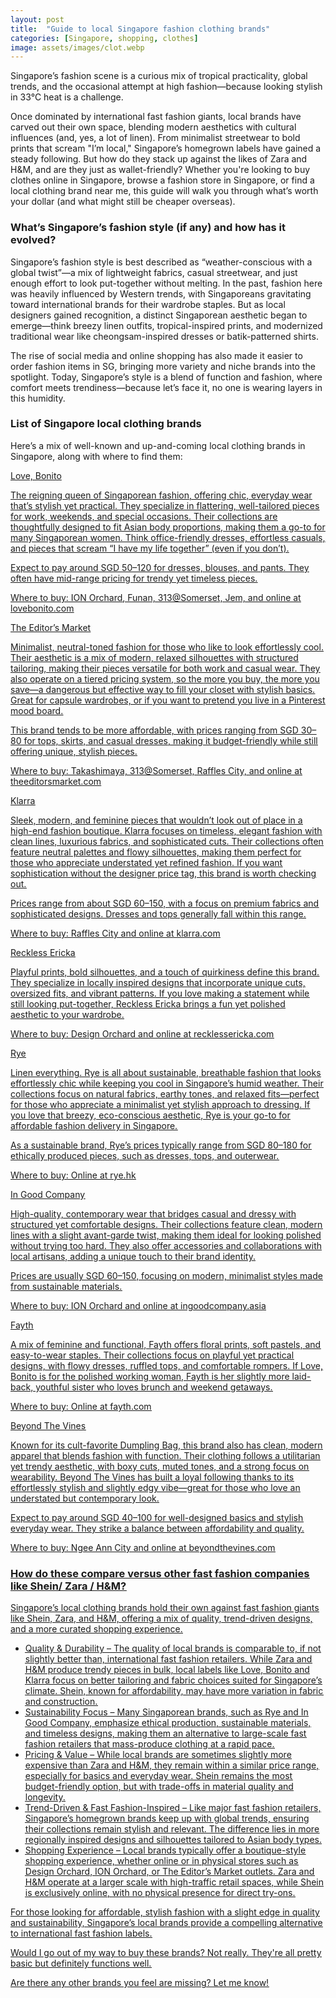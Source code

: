 ```yaml
---
layout: post
title:  "Guide to local Singapore fashion clothing brands"
categories: [Singapore, shopping, clothes]
image: assets/images/clot.webp
---
```


Singapore’s fashion scene is a curious mix of tropical practicality, global trends, and the occasional attempt at high fashion—because looking stylish in 33°C heat is a challenge.

Once dominated by international fast fashion giants, local brands have carved out their own space, blending modern aesthetics with cultural influences (and, yes, a lot of linen). From minimalist streetwear to bold prints that scream "I’m local," Singapore’s homegrown labels have gained a steady following. But how do they stack up against the likes of Zara and H&M, and are they just as wallet-friendly? Whether you're looking to buy clothes online in Singapore, browse a fashion store in Singapore, or find a local clothing brand near me, this guide will walk you through what’s worth your dollar (and what might still be cheaper overseas).

### What’s Singapore’s fashion style (if any) and how has it evolved?

Singapore’s fashion style is best described as “weather-conscious with a global twist”—a mix of lightweight fabrics, casual streetwear, and just enough effort to look put-together without melting. In the past, fashion here was heavily influenced by Western trends, with Singaporeans gravitating toward international brands for their wardrobe staples. But as local designers gained recognition, a distinct Singaporean aesthetic began to emerge—think breezy linen outfits, tropical-inspired prints, and modernized traditional wear like cheongsam-inspired dresses or batik-patterned shirts.

The rise of social media and online shopping has also made it easier to order fashion items in SG, bringing more variety and niche brands into the spotlight. Today, Singapore’s style is a blend of function and fashion, where comfort meets trendiness—because let’s face it, no one is wearing layers in this humidity.

### List of Singapore local clothing brands

Here’s a mix of well-known and up-and-coming local clothing brands in Singapore, along with where to find them:

<u>Love, Bonito<u>

The reigning queen of Singaporean fashion, offering chic, everyday wear that’s stylish yet practical. They specialize in flattering, well-tailored pieces for work, weekends, and special occasions. Their collections are thoughtfully designed to fit Asian body proportions, making them a go-to for many Singaporean women. Think office-friendly dresses, effortless casuals, and pieces that scream “I have my life together” (even if you don’t).

Expect to pay around SGD 50–120 for dresses, blouses, and pants. They often have mid-range pricing for trendy yet timeless pieces.

Where to buy: [ION Orchard](https://fromhktosg.github.io/shopping-in-singapore/), Funan, 313@Somerset, Jem, and online at lovebonito.com

<u>The Editor’s Market<u>

Minimalist, neutral-toned fashion for those who like to look effortlessly cool. Their aesthetic is a mix of modern, relaxed silhouettes with structured tailoring, making their pieces versatile for both work and casual wear. They also operate on a tiered pricing system, so the more you buy, the more you save—a dangerous but effective way to fill your closet with stylish basics. Great for capsule wardrobes, or if you want to pretend you live in a Pinterest mood board.

This brand tends to be more affordable, with prices ranging from SGD 30–80 for tops, skirts, and casual dresses, making it budget-friendly while still offering unique, stylish pieces.

Where to buy: Takashimaya, 313@Somerset, Raffles City, and online at theeditorsmarket.com

<u>Klarra<u>

Sleek, modern, and feminine pieces that wouldn’t look out of place in a high-end fashion boutique. Klarra focuses on timeless, elegant fashion with clean lines, luxurious fabrics, and sophisticated cuts. Their collections often feature neutral palettes and flowy silhouettes, making them perfect for those who appreciate understated yet refined fashion. If you want sophistication without the designer price tag, this brand is worth checking out.

Prices range from about SGD 60–150, with a focus on premium fabrics and sophisticated designs. Dresses and tops generally fall within this range.

Where to buy: Raffles City and online at klarra.com

<u>Reckless Ericka<u>

Playful prints, bold silhouettes, and a touch of quirkiness define this brand. They specialize in locally inspired designs that incorporate unique cuts, oversized fits, and vibrant patterns. If you love making a statement while still looking put-together, Reckless Ericka brings a fun yet polished aesthetic to your wardrobe.

Where to buy: Design Orchard and online at recklessericka.com

<u>Rye<u>

Linen everything. Rye is all about sustainable, breathable fashion that looks effortlessly chic while keeping you cool in Singapore’s humid weather. Their collections focus on natural fabrics, earthy tones, and relaxed fits—perfect for those who appreciate a minimalist yet stylish approach to dressing. If you love that breezy, eco-conscious aesthetic, Rye is your go-to for affordable fashion delivery in Singapore.

As a sustainable brand, Rye’s prices typically range from SGD 80–180 for ethically produced pieces, such as dresses, tops, and outerwear.

Where to buy: Online at rye.hk

<u>In Good Company<u>

High-quality, contemporary wear that bridges casual and dressy with structured yet comfortable designs. Their collections feature clean, modern lines with a slight avant-garde twist, making them ideal for looking polished without trying too hard. They also offer accessories and collaborations with local artisans, adding a unique touch to their brand identity.

Prices are usually SGD 60–150, focusing on modern, minimalist styles made from sustainable materials.

Where to buy: ION Orchard and online at ingoodcompany.asia

<u>Fayth<u>

A mix of feminine and functional, Fayth offers floral prints, soft pastels, and easy-to-wear staples. Their collections focus on playful yet practical designs, with flowy dresses, ruffled tops, and comfortable rompers. If Love, Bonito is for the polished working woman, Fayth is her slightly more laid-back, youthful sister who loves brunch and weekend getaways.

Where to buy: Online at fayth.com

<u>Beyond The Vines<u>

Known for its cult-favorite Dumpling Bag, this brand also has clean, modern apparel that blends fashion with function. Their clothing follows a utilitarian yet trendy aesthetic, with boxy cuts, muted tones, and a strong focus on wearability. Beyond The Vines has built a loyal following thanks to its effortlessly stylish and slightly edgy vibe—great for those who love an understated but contemporary look.

Expect to pay around SGD 40–100 for well-designed basics and stylish everyday wear. They strike a balance between affordability and quality.

Where to buy: Ngee Ann City and online at beyondthevines.com

### How do these compare versus other fast fashion companies like Shein/ Zara / H&M?

Singapore’s local clothing brands hold their own against fast fashion giants like Shein, Zara, and H&M, offering a mix of quality, trend-driven designs, and a more curated shopping experience.

+ Quality & Durability – The quality of local brands is comparable to, if not slightly better than, international fast fashion retailers. While Zara and H&M produce trendy pieces in bulk, local labels like Love, Bonito and Klarra focus on better tailoring and fabric choices suited for Singapore’s climate. Shein, known for affordability, may have more variation in fabric and construction.
+ Sustainability Focus – Many Singaporean brands, such as Rye and In Good Company, emphasize ethical production, sustainable materials, and timeless designs, making them an alternative to large-scale fast fashion retailers that mass-produce clothing at a rapid pace.
+ Pricing & Value – While local brands are sometimes slightly more expensive than Zara and H&M, they remain within a similar price range, especially for basics and everyday wear. Shein remains the most budget-friendly option, but with trade-offs in material quality and longevity.
+ Trend-Driven & Fast Fashion-Inspired – Like major fast fashion retailers, Singapore’s homegrown brands keep up with global trends, ensuring their collections remain stylish and relevant. The difference lies in more regionally inspired designs and silhouettes tailored to Asian body types.
+ Shopping Experience – Local brands typically offer a boutique-style shopping experience, whether online or in physical stores such as Design Orchard, ION Orchard, or The Editor’s Market outlets. Zara and H&M operate at a larger scale with high-traffic retail spaces, while Shein is exclusively online, with no physical presence for direct try-ons.

For those looking for affordable, stylish fashion with a slight edge in quality and sustainability, Singapore’s local brands provide a compelling alternative to international fast fashion labels. 

Would I go out of my way to buy these brands? Not really. They're all pretty basic but definitely functions well.

Are there any other brands you feel are missing? Let me know!
